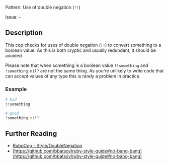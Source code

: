 Pattern: Use of double negation (`!!`)

Issue: -

## Description

This cop checks for uses of double negation (`!!`) to convert something
to a boolean value. As this is both cryptic and usually redundant, it
should be avoided.

Please note that when something is a boolean value `!!something` and `!something.nil?` are not the same thing. As you're unlikely to write code that can accept values of any type this is rarely a problem in practice.

### Example

```ruby
# bad
!!something

# good
!something.nil?
```

## Further Reading

* [RuboCop - Style/DoubleNegation](https://rubocop.readthedocs.io/en/latest/cops_style/#styledoublenegation)
* [https://github.com/bbatsov/ruby-style-guide#no-bang-bang](https://github.com/bbatsov/ruby-style-guide#no-bang-bang)

